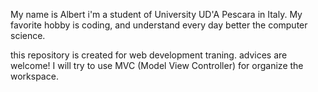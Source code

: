 My name is Albert i'm a student of University UD'A Pescara in Italy.
My favorite hobby is coding, and understand every day better the computer science.

this repository is created for web development traning.
advices are welcome!
I will try to use MVC (Model View Controller) for organize the workspace.
